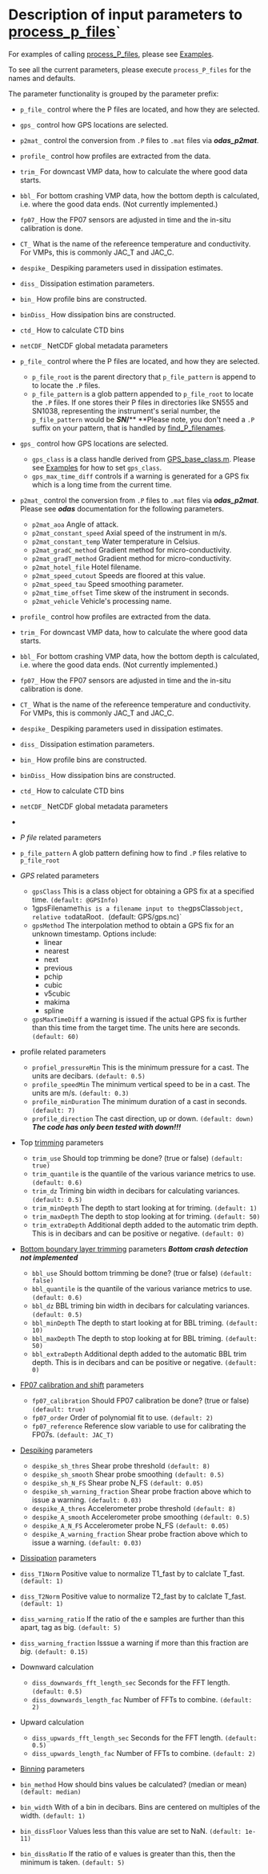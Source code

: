# Description of input parameters to [process_p_files](../Code/process_p_files.m)`

For examples of calling [process_P_files](../Code/process_P_files.m), please see [Examples](../Examples).

To see all the current parameters, please execute `process_P_files` for the names and defaults.

The parameter functionality is grouped by the parameter prefix:
- `p_file_` control where the P files are located, and how they are selected.
- `gps_` control how GPS locations are selected.
- `p2mat_` control the conversion from `.P` files to `.mat` files via ***odas_p2mat***.
- `profile_` control how profiles are extracted from the data.
- `trim_` For downcast VMP data, how to calculate the where good data starts.
- `bbl_` For bottom crashing VMP data, how the bottom depth is calculated, i.e. where the good data ends. (Not currently implemented.)
- `fp07_` How the FP07 sensors are adjusted in time and the in-situ calibration is done.
- `CT_` What is the name of the refereence temperature and conductivity. For VMPs, this is commonly JAC_T and JAC_C.
- `despike_` Despiking parameters used in dissipation estimates.
- `diss_` Dissipation estimation parameters.
- `bin_` How profile bins are constructed.
- `binDiss_` How dissipation bins are constructed.
- `ctd_` How to calculate CTD bins
- `netCDF_` NetCDF global metadata parameters

- `p_file_` control where the P files are located, and how they are selected.
  * `p_file_root` is the parent directory that `p_file_pattern` is append to to locate the `.P` files.
  * `p_file_pattern` is a glob pattern appended to `p_file_root` to locate the `.P` files. If one stores their P files in directories like SN555 and SN1038, representing the instrument's serial number, the `p_file_pattern` would be ***SN*/**** **Please note, you don't need a `.P` suffix on your pattern, that is handled by [find_P_filenames](../Code/find_P_filenames.m).
- `gps_` control how GPS locations are selected.
  * `gps_class` is a class handle derived from [GPS_base_class.m](../Code/GPS_base_class.m). Please see [Examples](../Examples) for how to set `gps_class`.
  * `gps_max_time_diff` controls if a warning is generated for a GPS fix which is a long time from the current time.
- `p2mat_` control the conversion from `.P` files to `.mat` files via ***odas_p2mat***. Please see ***odas*** documentation for the following parameters.
  * `p2mat_aoa` Angle of attack.
  * `p2mat_constant_speed` Axial speed of the instrument in m/s.
  * `p2mat_constant_temp` Water temperature in Celsius.
  * `p2mat_gradC_method` Gradient method for micro-conductivity.
  * `p2mat_gradT_method` Gradient method for micro-conductivity.
  * `p2mat_hotel_file` Hotel filename.
  * `p2mat_speed_cutout` Speeds are floored at this value.
  * `p2mat_speed_tau` Speed smoothing parameter.
  * `p2mat_time_offset` Time skew of the instrument in seconds.
  * `p2mat_vehicle` Vehicle's processing name.
- `profile_` control how profiles are extracted from the data.
- `trim_` For downcast VMP data, how to calculate the where good data starts.
- `bbl_` For bottom crashing VMP data, how the bottom depth is calculated, i.e. where the good data ends. (Not currently implemented.)
- `fp07_` How the FP07 sensors are adjusted in time and the in-situ calibration is done.
- `CT_` What is the name of the refereence temperature and conductivity. For VMPs, this is commonly JAC_T and JAC_C.
- `despike_` Despiking parameters used in dissipation estimates.
- `diss_` Dissipation estimation parameters.
- `bin_` How profile bins are constructed.
- `binDiss_` How dissipation bins are constructed.
- `ctd_` How to calculate CTD bins
- `netCDF_` NetCDF global metadata parameters

- 
- *P file* related parameters
- `p_file_pattern` A glob pattern defining how to find `.P` files relative to `p_file_root`

- *GPS* related parameters
  - `gpsClass` This is a class object for obtaining a GPS fix at a specified time. `(default: @GPSInfo)`
  - 1gpsFilename` This is a filename input to the `gpsClass` object, relative to `dataRoot`. `(default: GPS/gps.nc)`
  - `gpsMethod` The interpolation method to obtain a GPS fix for an unknown timestamp. Options include:
    - linear
    - nearest
    - next
    - previous
    - pchip
    - cubic
    - v5cubic
    - makima
    - spline
  - `gpsMaxTimeDiff` a warning is issued if the actual GPS fix is further than this time from the target time. The units here are seconds. `(default: 60)`
- profile related parameters
  - `profiel_pressureMin` This is the minimum pressure for a cast. The units are decibars. `(default: 0.5)`
  - `profile_speedMin` The minimum vertical speed to be in a cast. The units are m/s. `(default: 0.3)`
  - `profile_minDuration` The minimum duration of a cast in seconds. `(default: 7)`
  - `profile_direction` The cast direction, up or down. `(default: down)` ***The code has only been tested with down!!!***
- Top [trimming](Trim.md) parameters
  - `trim_use` Should top trimming be done? (true or false) `(default: true)`
  - `trim_quantile` is the quantile of the various variance metrics to use. `(default: 0.6)`
  - `trim_dz` Triming bin width in decibars for calculating variances. `(default: 0.5)`
  - `trim_minDepth` The depth to start looking at for triming. `(default: 1)`
  - `trim_maxDepth` The depth to stop looking at for triming. `(default: 50)`
  - `trim_extraDepth` Additional depth added to the automatic trim depth. This is in decibars and can be positive or negative. `(default: 0)`
- [Bottom boundary layer trimming](BBL.md) parameters ***Bottom crash detection not implemented***
  - `bbl_use` Should bottom trimming be done? (true or false) `(default: false)`
  - `bbl_quantile` is the quantile of the various variance metrics to use. `(default: 0.6)`
  - `bbl_dz` BBL triming bin width in decibars for calculating variances. `(default: 0.5)`
  - `bbl_minDepth` The depth to start looking at for BBL triming. `(default: 10)`
  - `bbl_maxDepth` The depth to stop looking at for BBL triming. `(default: 50)`
  - `bbl_extraDepth` Additional depth added to the automatic BBL trim depth. This is in decibars and can be positive or negative. `(default: 0)`
- [FP07 calibration and shift](FP07.md) parameters
  - `fp07_calibration` Should FP07 calibration be done? (true or false) `(default: true)`
  - `fp07_order` Order of polynomial fit to use. `(default: 2)`
  - `fp07_reference` Reference slow variable to use for calibrating the FP07s. `(default: JAC_T)`
- [Despiking](Despiking.md) parameters
  - `despike_sh_thres` Shear probe threshold `(default: 8)`
  - `despike_sh_smooth` Shear probe smoothing `(default: 0.5)`
  - `despike_sh_N_FS` Shear probe N_FS `(default: 0.05)`
  - `despike_sh_warning_fraction` Shear probe fraction above which to issue a warning. `(default: 0.03)`
  - `despike_A_thres` Accelerometer probe threshold `(default: 8)`
  - `despike_A_smooth` Accelerometer probe smoothing `(default: 0.5)`
  - `despike_A_N_FS` Accelerometer probe N_FS `(default: 0.05)`
  - `despike_A_warning_fraction` Shear probe fraction above which to issue a warning. `(default: 0.03)`
- [Dissipation](Dissipation.md) parameters
 - `diss_T1Norm` Positive value to normalize T1_fast by to calclate T_fast. `(default: 1)`
 - `diss_T2Norm` Positive value to normalize T2_fast by to calclate T_fast. `(default: 1)`
 - `diss_warning_ratio` If the ratio of the e samples are further than this apart, tag as big. `(default: 5)`
 - `diss_warning_fraction` Isssue a warning if more than this fraction are *big*. `(default: 0.15)`
 - Downward calculation
   - `diss_downwards_fft_length_sec` Seconds for the FFT length. `(default: 0.5)`
   - `diss_downwards_length_fac` Number of FFTs to combine. `(default: 2)`
 - Upward calculation
   - `diss_upwards_fft_length_sec` Seconds for the FFT length. `(default: 0.5)`
   - `diss_upwards_length_fac` Number of FFTs to combine. `(default: 2)`
- [Binning](Binning.md) parameters
 - `bin_method` How should bins values be calculated? (median or mean) `(default: median)`
 - `bin_width` With of a bin in decibars. Bins are centered on multiples of the width. `(default: 1)`
 - `bin_dissFloor` Values less than this value are set to NaN. `(default: 1e-11)`
 - `bin_dissRatio` If the ratio of e values is greater than this, then the minimum is taken. `(default: 5)`
